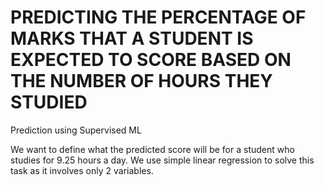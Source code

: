 # PREDICTING THE PERCENTAGE OF MARKS THAT A STUDENT IS EXPECTED TO SCORE BASED ON THE NUMBER OF HOURS THEY STUDIED

Prediction using Supervised ML

We want to define what the predicted score will be for a student who studies for 9.25 hours a day. We use simple linear regression to solve this task as it involves only 2 variables.

